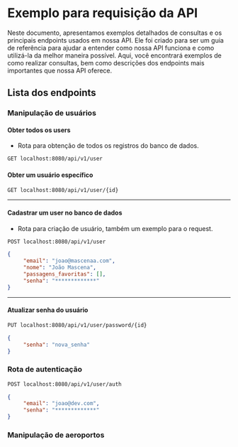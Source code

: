 # Exemplo para requisição da API

Neste documento, apresentamos exemplos detalhados de consultas e os principais endpoints usados em nossa API. Ele foi criado para ser um guia de referência para ajudar a entender como nossa API funciona e como utilizá-la da melhor maneira possível. Aqui, você encontrará exemplos de como realizar consultas, bem como descrições dos endpoints mais importantes que nossa API oferece.

## Lista dos endpoints


### Manipulação de usuários

#### Obter todos os users
- Rota para obtenção de todos os registros do banco de dados.
```bash
GET localhost:8080/api/v1/user
```

#### Obter um usuário específico 
```bash
GET localhost:8080/api/v1/user/{id}
```

------

#### Cadastrar um user no banco de dados
- Rota para criação de usuário, também um exemplo para o request.

```bash
POST localhost:8080/api/v1/user
```
```json
{
     "email": "joao@mascenaa.com",
     "nome": "João Mascena",
     "passagens_favoritas": [],
     "senha": "*************"
}
```

----

#### Atualizar senha do usuário
```bash
PUT localhost:8080/api/v1/user/password/{id}
```
```json
{
     "senha": "nova_senha"
}
```


### Rota de autenticação 
```bash
POST localhost:8080/api/v1/user/auth
```
```json
{
     "email": "joao@dev.com",
     "senha": "*************"
}
```

### Manipulação de aeroportos
